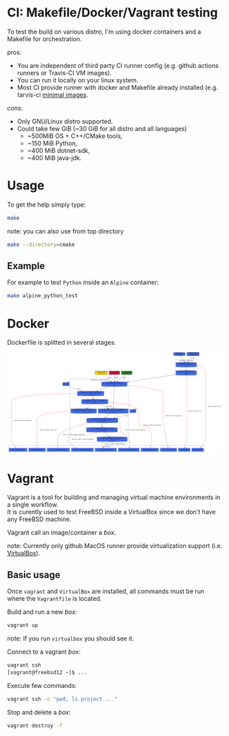 # CI: Makefile/Docker/Vagrant testing
To test the build on various distro, I'm using docker containers and a Makefile for orchestration.

pros:
* You are independent of third party CI runner config (e.g. github actions runners or Travis-CI VM images).
* You can run it locally on your linux system.
* Most CI provide runner with docker and Makefile already installed (e.g. tarvis-ci [minimal images](https://docs.travis-ci.com/user/languages/minimal-and-generic/).

cons:
* Only GNU/Linux distro supported.
* Could take few GiB (~30 GiB for all distro and all languages)
  * ~500MiB OS + C++/CMake tools,
  * ~150 MiB Python,
  * ~400 MiB dotnet-sdk,
  * ~400 MiB java-jdk.

# Usage
To get the help simply type:
```sh
make
```

note: you can also use from top directory
```sh
make --directory=cmake
```

## Example
For example to test `Python` inside an `Alpine` container:
```sh
make alpine_python_test
```

# Docker
Dockerfile is splitted in several stages.

![docker](docker.svg)

# Vagrant
Vagrant is a tool for building and managing virtual machine environments in a single workflow.  
It is curently used to test FreeBSD inside a VirtualBox since we don't have any
FreeBSD machine.

Vagrant call an image/container a *box*.

note: Currently only github MacOS runner provide virtualization support (i.e. [VirtualBox](https://www.virtualbox.org/)).

## Basic usage
Once `vagrant` and `VirtualBox` are installed, all commands must be run where the `Vagrantfile` is
located.

Build and run a new *box*:
```sh
vagrant up
```
note: If you run `virtualbox` you should see it.

Connect to a vagrant *box*:
```sh
vagrant ssh
[vagrant@freebsd12 ~]$ ...
```

Execute few commands:
```sh
vagrant ssh -c "pwd; ls project ..."
```

Stop and delete a *box*:
```sh
vagrant destroy -f
```
